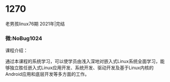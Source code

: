 # 1270
老男孩linux76期 2021年|完结
### 微:NoBug1024 


课程介绍：

通过本课程的系统学习，可以使学员由浅入深地对嵌入式Linux系统全面学习，能够独立胜任嵌入式Linux应用开发、系统开发、驱动开发及基于Linux内核的Android应用和底层开发等多方面的工作。


